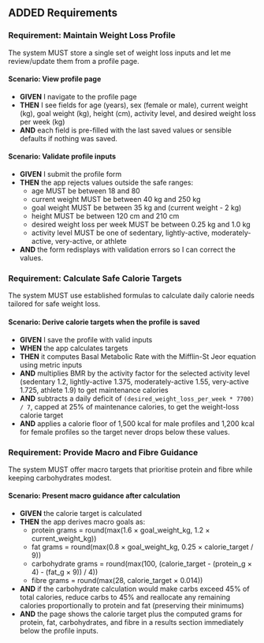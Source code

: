## ADDED Requirements
### Requirement: Maintain Weight Loss Profile
The system MUST store a single set of weight loss inputs and let me review/update them from a profile page.

#### Scenario: View profile page
- **GIVEN** I navigate to the profile page
- **THEN** I see fields for age (years), sex (female or male), current weight (kg), goal weight (kg), height (cm), activity level, and desired weight loss per week (kg)
- **AND** each field is pre-filled with the last saved values or sensible defaults if nothing was saved.

#### Scenario: Validate profile inputs
- **GIVEN** I submit the profile form
- **THEN** the app rejects values outside the safe ranges:
  - age MUST be between 18 and 80
  - current weight MUST be between 40 kg and 250 kg
  - goal weight MUST be between 35 kg and (current weight - 2 kg)
  - height MUST be between 120 cm and 210 cm
  - desired weight loss per week MUST be between 0.25 kg and 1.0 kg
  - activity level MUST be one of sedentary, lightly-active, moderately-active, very-active, or athlete
- **AND** the form redisplays with validation errors so I can correct the values.

### Requirement: Calculate Safe Calorie Targets
The system MUST use established formulas to calculate daily calorie needs tailored for safe weight loss.

#### Scenario: Derive calorie targets when the profile is saved
- **GIVEN** I save the profile with valid inputs
- **WHEN** the app calculates targets
- **THEN** it computes Basal Metabolic Rate with the Mifflin-St Jeor equation using metric inputs
- **AND** multiplies BMR by the activity factor for the selected activity level (sedentary 1.2, lightly-active 1.375, moderately-active 1.55, very-active 1.725, athlete 1.9) to get maintenance calories
- **AND** subtracts a daily deficit of `(desired_weight_loss_per_week * 7700) / 7`, capped at 25% of maintenance calories, to get the weight-loss calorie target
- **AND** applies a calorie floor of 1,500 kcal for male profiles and 1,200 kcal for female profiles so the target never drops below these values.

### Requirement: Provide Macro and Fibre Guidance
The system MUST offer macro targets that prioritise protein and fibre while keeping carbohydrates modest.

#### Scenario: Present macro guidance after calculation
- **GIVEN** the calorie target is calculated
- **THEN** the app derives macro goals as:
  - protein grams = round(max(1.6 × goal_weight_kg, 1.2 × current_weight_kg))
  - fat grams = round(max(0.8 × goal_weight_kg, 0.25 × calorie_target / 9))
  - carbohydrate grams = round(max(100, (calorie_target - (protein_g × 4) - (fat_g × 9)) / 4))
  - fibre grams = round(max(28, calorie_target × 0.014))
- **AND** if the carbohydrate calculation would make carbs exceed 45% of total calories, reduce carbs to 45% and reallocate any remaining calories proportionally to protein and fat (preserving their minimums)
- **AND** the page shows the calorie target plus the computed grams for protein, fat, carbohydrates, and fibre in a results section immediately below the profile inputs.
